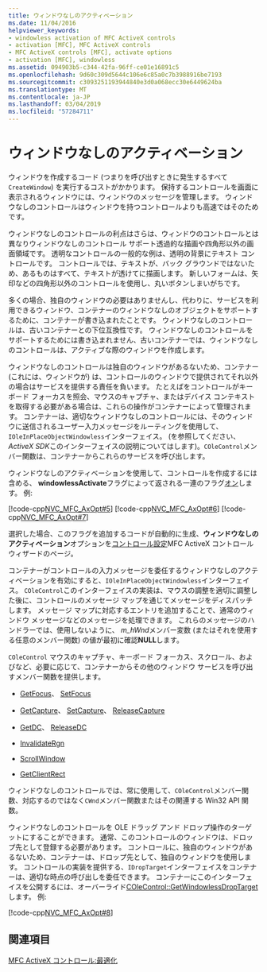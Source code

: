 ```yaml
---
title: ウィンドウなしのアクティベーション
ms.date: 11/04/2016
helpviewer_keywords:
- windowless activation of MFC ActiveX controls
- activation [MFC], MFC ActiveX controls
- MFC ActiveX controls [MFC], activate options
- activation [MFC], windowless
ms.assetid: 094903b5-c344-42fa-96ff-ce01e16891c5
ms.openlocfilehash: 9d60c309d5644c106e6c85a0c7b3988916be7193
ms.sourcegitcommit: c3093251193944840e3d0a068ecc30e6449624ba
ms.translationtype: MT
ms.contentlocale: ja-JP
ms.lasthandoff: 03/04/2019
ms.locfileid: "57284711"
---
```

# <a name="providing-windowless-activation"></a>ウィンドウなしのアクティベーション

ウィンドウを作成するコード (つまりを呼び出すときに発生するすべて`CreateWindow`) を実行するコストがかかります。 保持するコントロールを画面に表示されるウィンドウには、ウィンドウのメッセージを管理します。 ウィンドウなしのコントロールはウィンドウを持つコントロールよりも高速ではそのためです。

ウィンドウなしのコントロールの利点はさらは、ウィンドウのコントロールとは異なりウィンドウなしのコントロール サポート透過的な描画や四角形以外の画面領域です。 透明なコントロールの一般的な例は、透明の背景にテキスト コントロールです。 コントロールでは、テキストが、バック グラウンドではないため、あるものはすべて、テキストが透けてに描画します。 新しいフォームは、矢印などの四角形以外のコントロールを使用し、丸いボタンしまいがちです。

多くの場合、独自のウィンドウの必要はありませんし、代わりに、サービスを利用できるウィンドウ、コンテナーのウィンドウなしのオブジェクトをサポートするために、コンテナーが書き込まれたことです。 ウィンドウなしのコントロールは、古いコンテナーとの下位互換性です。 ウィンドウなしのコントロールをサポートするためには書き込まれません、古いコンテナーでは、ウィンドウなしのコントロールは、アクティブな際のウィンドウを作成します。

ウィンドウなしのコントロールは独自のウィンドウがあるないため、コンテナー (これには、ウィンドウが) は、コントロールのウィンドウで提供されてそれ以外の場合はサービスを提供する責任を負います。 たとえばをコントロールがキーボード フォーカスを照会、マウスのキャプチャ、またはデバイス コンテキストを取得する必要がある場合は、これらの操作がコンテナーによって管理されます。 コンテナーは、適切なウィンドウなしのコントロールには、そのウィンドウに送信されるユーザー入力メッセージをルーティングを使用して、`IOleInPlaceObjectWindowless`インターフェイス。 (を参照してください、 *ActiveX SDK*このインターフェイスの説明についてはします)。`COleControl`メンバー関数は、コンテナーからこれらのサービスを呼び出します。

ウィンドウなしのアクティベーションを使用して、コントロールを作成するには含める、 **windowlessActivate**フラグによって返される一連のフラグ[オン](../mfc/reference/colecontrol-class.md#getcontrolflags)します。 例:

[!code-cpp[NVC_MFC_AxOpt#5](../mfc/codesnippet/cpp/providing-windowless-activation_1.cpp)]
[!code-cpp[NVC_MFC_AxOpt#6](../mfc/codesnippet/cpp/providing-windowless-activation_2.cpp)]
[!code-cpp[NVC_MFC_AxOpt#7](../mfc/codesnippet/cpp/providing-windowless-activation_3.cpp)]

選択した場合、このフラグを追加するコードが自動的に生成、**ウィンドウなしのアクティベーション**オプションを[コントロール設定](../mfc/reference/control-settings-mfc-activex-control-wizard.md)MFC ActiveX コントロール ウィザードのページ。

コンテナーがコントロールの入力メッセージを委任するウィンドウなしのアクティベーションを有効にすると、`IOleInPlaceObjectWindowless`インターフェイス。 `COleControl`このインターフェイスの実装は、マウスの調整を適切に調整した後に、コントロールのメッセージ マップを通じてメッセージをディスパッチします。 メッセージ マップに対応するエントリを追加することで、通常のウィンドウ メッセージなどのメッセージを処理できます。 これらのメッセージのハンドラーでは、使用しないように、 *m_hWnd*メンバー変数 (またはそれを使用する任意のメンバー関数) の値が最初に確認**NULL**します。

`COleControl` マウスのキャプチャ、キーボード フォーカス、スクロール、およびなど、必要に応じて、コンテナーからその他のウィンドウ サービスを呼び出すメンバー関数を提供します。

- [GetFocus](../mfc/reference/colecontrol-class.md#getfocus)、 [SetFocus](../mfc/reference/colecontrol-class.md#setfocus)

- [GetCapture](../mfc/reference/colecontrol-class.md#getcapture)、 [SetCapture](../mfc/reference/colecontrol-class.md#setcapture)、 [ReleaseCapture](../mfc/reference/colecontrol-class.md#releasecapture)

- [GetDC](../mfc/reference/colecontrol-class.md#getdc)、 [ReleaseDC](../mfc/reference/colecontrol-class.md#releasedc)

- [InvalidateRgn](../mfc/reference/colecontrol-class.md#invalidatergn)

- [ScrollWindow](../mfc/reference/colecontrol-class.md#scrollwindow)

- [GetClientRect](../mfc/reference/colecontrol-class.md#getclientrect)

ウィンドウなしのコントロールでは、常に使用して、`COleControl`メンバー関数、対応するのではなく`CWnd`メンバー関数またはその関連する Win32 API 関数。

ウィンドウなしのコントロールを OLE ドラッグ アンド ドロップ操作のターゲットにすることができます。 通常、このコントロールのウィンドウは、ドロップ先として登録する必要があります。 コントロールに、独自のウィンドウがあるないため、コンテナーは、ドロップ先として、独自のウィンドウを使用します。 コントロールの実装を提供する、`IDropTarget`インターフェイスをコンテナーは、適切な時点の呼び出しを委任できます。 コンテナーにこのインターフェイスを公開するには、オーバーライド[COleControl::GetWindowlessDropTarget](../mfc/reference/colecontrol-class.md#getwindowlessdroptarget)します。 例:

[!code-cpp[NVC_MFC_AxOpt#8](../mfc/codesnippet/cpp/providing-windowless-activation_4.cpp)]

## <a name="see-also"></a>関連項目

[MFC ActiveX コントロール:最適化](../mfc/mfc-activex-controls-optimization.md)

